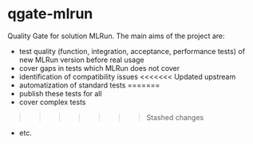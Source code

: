 # qgate-mlrun
Quality Gate for solution MLRun. The main aims of the project are:
- test quality (function, integration, acceptance, performance tests) of new MLRun version before real usage
- cover gaps in tests which MLRun does not cover
- identification of compatibility issues
<<<<<<< Updated upstream
- automatization of standard tests
=======
- publish these tests for all
- cover complex tests
>>>>>>> Stashed changes
- etc.

